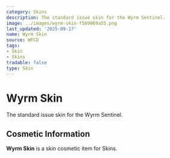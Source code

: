 ```yaml
---
category: Skins
description: The standard issue skin for the Wyrm Sentinel.
image: ../images/wyrm-skin-f5b9069a55.png
last_updated: '2025-09-17'
name: Wyrm Skin
source: WFCD
tags:
- Skin
- Skins
tradable: false
type: Skin
---
```


# Wyrm Skin

The standard issue skin for the Wyrm Sentinel.

## Cosmetic Information

**Wyrm Skin** is a skin cosmetic item for Skins.


